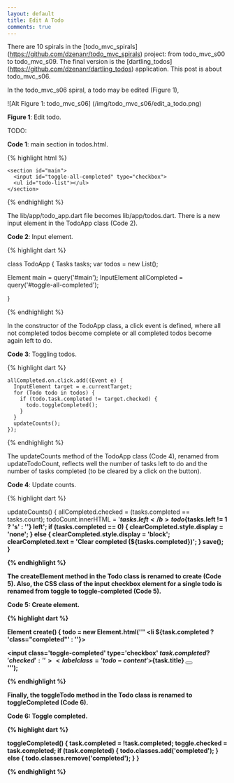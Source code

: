 ```yaml
---
layout: default
title: Edit A Todo
comments: true
---
```


There are 10 spirals in the [todo_mvc_spirals] (https://github.com/dzenanr/todo_mvc_spirals) project: from todo_mvc_s00 to todo_mvc_s09. The final version is the [dartling_todos] (https://github.com/dzenanr/dartling_todos) application. This post is about todo_mvc_s06.

In the todo_mvc_s06 spiral, a todo may be edited (Figure 1),

![Alt Figure 1: todo_mvc_s06] (/img/todo_mvc_s06/edit_a_todo.png)

**Figure 1**: Edit todo.

TODO:

**Code 1**: main section in todos.html.

{% highlight html %}

    <section id="main">
      <input id="toggle-all-completed" type="checkbox">
      <ul id="todo-list"></ul>
    </section>

{% endhighlight %}

The lib/app/todo_app.dart file becomes lib/app/todos.dart. There is a new input element in the TodoApp class (Code 2).

**Code 2**: Input element.

{% highlight dart %}

class TodoApp {
  Tasks tasks;
  var todos = new List<Todo>();

  Element main = query('#main');
  InputElement allCompleted = query('#toggle-all-completed');

}

{% endhighlight %}

In the constructor of the TodoApp class, a click event is defined, where all not completed todos become complete or all completed todos become again left to do.

**Code 3**: Toggling todos.

{% highlight dart %}

    allCompleted.on.click.add((Event e) {
      InputElement target = e.currentTarget;
      for (Todo todo in todos) {
        if (todo.task.completed != target.checked) {
          todo.toggleCompleted();
        }
      }
      updateCounts();
    });

{% endhighlight %}

The updateCounts method of the TodoApp class (Code 4), renamed from updateTodoCount, reflects well the number of tasks left to do and the number of tasks completed (to be cleared by a click on the button).

**Code 4**: Update counts.

{% highlight dart %}

  updateCounts() {
    allCompleted.checked = (tasks.completed == tasks.count);
    todoCount.innerHTML =
        '<b>${tasks.left}</b> todo${tasks.left != 1 ? 's' : ''} left';
    if (tasks.completed == 0) {
          clearCompleted.style.display = 'none';
    } else {
      clearCompleted.style.display = 'block';
      clearCompleted.text = 'Clear completed (${tasks.completed})';
    }
    save();
  }

{% endhighlight %}

The createElement method in the Todo class is renamed to create (Code 5). Also, the CSS class of the input checkbox element for a single todo is renamed from toggle to toggle-completed (Code 5).

**Code 5**: Create element.

{% highlight dart %}

  Element create() {
    todo = new Element.html('''
      <li ${task.completed ? 'class="completed"' : ''}>
        <div class='view'>
          <input class='toggle-completed' type='checkbox' 
            ${task.completed ? 'checked' : ''}>
          <label class='todo-content'>${task.title}</label>
          <button class='remove'></button>
        </div>
      </li>
    ''');

{% endhighlight %}

Finally, the toggleTodo method in the Todo class is renamed to toggleCompleted (Code 6). 

**Code 6**: Toggle completed.

{% highlight dart %}

  toggleCompleted() {
    task.completed = !task.completed;
    toggle.checked = task.completed;
    if (task.completed) {
      todo.classes.add('completed');
    } else {
      todo.classes.remove('completed');
    }
  }

{% endhighlight %}





